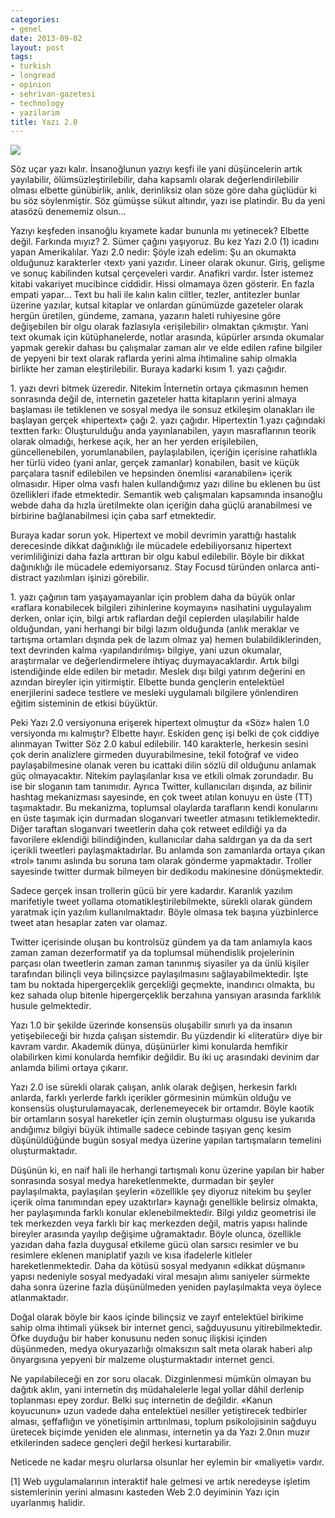 ```yaml
---
categories:
- genel
date: 2013-09-02
layout: post
tags:
- turkish
- longread
- opinion
- sehrivan-gazetesi
- technology
- yazilarim
title: Yazı 2.0
---
```


![](/images/SlidingText_FR.jpg)

Söz uçar yazı kalır. İnsanoğlunun yazıyı keşfi ile yani düşüncelerin artık yayılabilir, ölümsüzleştirilebilir, daha kapsamlı olarak değerlendirilebilir olması elbette günübirlik, anlık, derinliksiz olan söze göre daha güçlüdür ki bu söz söylenmiştir. Söz gümüşse sükut altındır, yazı ise platindir. Bu da yeni atasözü denememiz olsun…

  

Yazıyı keşfeden insanoğlu kıyamete kadar bununla mı yetinecek? Elbette değil. Farkında mıyız? 2. Sümer çağını yaşıyoruz. Bu kez Yazı 2.0 (1) icadını yapan Amerikalılar. Yazı 2.0 nedir: Şöyle izah edelim: Şu an okumakta olduğunuz karakterler ‹text› yani yazıdır. Lineer olarak okunur. Giriş, gelişme ve sonuç kabilinden kutsal çerçeveleri vardır. Anafikri vardır. İster istemez kitabi vakariyet mucibince ciddidir. Hissi olmamaya özen gösterir. En fazla empati yapar… Text bu hali ile kalın kalın ciltler, tezler, antitezler bunlar üzerine yazılar, kutsal kitaplar ve onlardan günümüzde gazeteler olarak hergün üretilen, gündeme, zamana, yazarın haleti ruhiyesine göre değişebilen bir olgu olarak fazlasıyla ‹erişilebilir› olmaktan çıkmıştır. Yani text okumak için kütüphanelerde, notlar arasında, küpürler arsında okumalar yapmak gerekir dahası bu çalışmalar zaman alır ve elde edilen rafine bilgiler de yepyeni bir text olarak raflarda yerini alma ihtimaline sahip olmakla birlikte her zaman eleştirilebilir. Buraya kadarki kısım 1. yazı çağıdır.

  

1\. yazı devri bitmek üzeredir. Nitekim İnternetin ortaya çıkmasının hemen sonrasında değil de, internetin gazeteler hatta kitapların yerini almaya başlaması ile tetiklenen ve sosyal medya ile sonsuz etkileşim olanakları ile başlayan gerçek «hipertext» çağı 2. yazı çağıdır. Hipertextin 1.yazı çağındaki textten farkı: Oluşturulduğu anda yayınlanabilen, yayın masraflarının teorik olarak olmadığı, herkese açık, her an her yerden erişilebilen, güncellenebilen, yorumlanabilen, paylaşılabilen, içeriğin içerisine rahatlıkla her türlü video (yani anlar, gerçek zamanlar) konabilen, basit ve küçük parçalara tasnif edilebilen ve hepsinden önemlisi «aranabilen» içerik olmasıdır. Hiper olma vasfı halen kullandığımız yazı diline bu eklenen bu üst özellikleri ifade etmektedir. Semantik web çalışmaları kapsamında insanoğlu webde daha da hızla üretilmekte olan içeriğin daha güçlü aranabilmesi ve birbirine bağlanabilmesi için çaba sarf etmektedir.

  

Buraya kadar sorun yok. Hipertext ve mobil devrimin yarattığı hastalık derecesinde dikkat dağınıklığı ile mücadele edebiliyorsanız hipertext verimliliğinizi daha fazla arttıran bir olgu kabul edilebilir. Böyle bir dikkat dağınıklığı ile mücadele edemiyorsanız. Stay Focusd türünden onlarca anti-distract yazılımları işinizi görebilir.

  

1\. yazı çağının tam yaşayamayanlar için problem daha da büyük onlar «raflara konabilecek bilgileri zihinlerine koymayın» nasihatini uygulayalım derken, onlar için, bilgi artık raflardan değil ceplerden ulaşılabilir halde olduğundan, yani herhangi bir bilgi lazım olduğunda (anlık meraklar ve tartışma ortamları dışında pek de lazım olmaz ya) hemen bulabildiklerinden, text devrinden kalma ‹yapılandırılmış› bilgiye, yani uzun okumalar, araştırmalar ve değerlendirmelere ihtiyaç duymayacaklardır. Artık bilgi istendiğinde elde edilen bir metadır. Meslek dışı bilgi yatırım değerini en azından bireyler için yitirmiştir. Elbette bunda gençlerin entelektüel enerjilerini sadece testlere ve mesleki uygulamalı bilgilere yönlendiren eğitim sisteminin de etkisi büyüktür.

  

Peki Yazı 2.0 versiyonuna erişerek hipertext olmuştur da «Söz» halen 1.0 versiyonda mı kalmıştır? Elbette hayır. Eskiden genç işi belki de çok ciddiye alınmayan Twitter Söz 2.0 kabul edilebilir. 140 karakterle, herkesin sesini çok derin analizlere girmeden duyurabilmesine, tekil fotoğraf ve video paylaşabilmesine olanak veren bu icattaki dilin sözlü dil olduğunu anlamak güç olmayacaktır. Nitekim paylaşılanlar kısa ve etkili olmak zorundadır. Bu ise bir sloganın tam tanımıdır. Ayrıca Twitter, kullanıcıları dışında, az bilinir hashtag mekanizması sayesinde, en çok tweet atılan konuyu en üste (TT) taşımaktadır. Bu mekanizma, toplumsal olaylarda tarafların kendi konularını en üste taşımak için durmadan sloganvari tweetler atmasını tetiklemektedir. Diğer taraftan sloganvari tweetlerin daha çok retweet edildiği ya da favorilere eklendiği bilindiğinden, kullanıcılar daha saldırgan ya da da sert içerikli tweetleri paylaşmaktadırlar. Bu anlamda son zamanlarda ortaya çıkan «trol» tanımı aslında bu soruna tam olarak gönderme yapmaktadır. Troller sayesinde twitter durmak bilmeyen bir dedikodu makinesine dönüşmektedir.

  

Sadece gerçek insan trollerin gücü bir yere kadardır. Karanlık yazılım marifetiyle tweet yollama otomatikleştirilebilmekte, sürekli olarak gündem yaratmak için yazılım kullanılmaktadır. Böyle olmasa tek başına yüzbinlerce tweet atan hesaplar zaten var olamaz.

  

Twitter içerisinde oluşan bu kontrolsüz gündem ya da tam anlamıyla kaos zaman zaman dezerformatif ya da toplumsal mühendislik projelerinin parçası olan tweetlerin zaman zaman tanınmış siyasiler ya da ünlü kişiler tarafından bilinçli veya bilinçsizce paylaşılmasını sağlayabilmektedir. İşte tam bu noktada hipergerçeklik gerçekliği geçmekte, inandırıcı olmakta, bu kez sahada olup bitenle hipergerçeklik berzahına yansıyan arasında farklılık husule gelmektedir.

  

Yazı 1.0 bir şekilde üzerinde konsensüs oluşabilir sınırlı ya da insanın yetişebileceği bir hızda çalışan sistemdir. Bu yüzdendir ki «literatür» diye bir kavram vardır. Akademik dünya, düşünürler kimi konularda hemfikir olabilirken kimi konularda hemfikir değildir. Bu iki uç arasındaki devinim dar anlamda bilimi ortaya çıkarır.

  

Yazı 2.0 ise sürekli olarak çalışan, anlık olarak değişen, herkesin farklı anlarda, farklı yerlerde farklı içerikler görmesinin mümkün olduğu ve konsensüs oluşturulamayacak, derlenemeyecek bir ortamdır. Böyle kaotik bir ortamların sosyal hareketler için zemin oluşturması olgusu ise yukarıda andığımız bilgiyi büyük ihtimalle sadece cebinde taşıyan genç kesim düşünüldüğünde bugün sosyal medya üzerine yapılan tartışmaların temelini oluşturmaktadır.

  

Düşünün ki, en naif hali ile herhangi tartışmalı konu üzerine yapılan bir haber sonrasında sosyal medya hareketlenmekte, durmadan bir şeyler paylaşılmakta, paylaşılan şeylerin «özellikle şey diyoruz nitekim bu şeyler içerik olma tanımından epey uzaktırlar» kaynağı genellikle belirsiz olmakta, her paylaşımında farklı konular eklenebilmektedir. Bilgi yıldız geometrisi ile tek merkezden veya farklı bir kaç merkezden değil, matris yapısı halinde bireyler arasında yayılıp değişime uğramaktadır. Böyle olunca, özellikle yazıdan daha fazla duygusal etkileme gücü olan sarsıcı resimler ve bu resimlere eklenen maniplatif yazılı ve kısa ifadelerle kitleler hareketlenmektedir. Daha da kötüsü sosyal medyanın «dikkat düşmanı» yapısı nedeniyle sosyal medyadaki viral mesajın alımı saniyeler sürmekte daha sonra üzerine fazla düşünülmeden yeniden paylaşılmakta veya öylece atlanmaktadır.

  

Doğal olarak böyle bir kaos içinde bilinçsiz ve zayıf entelektüel birikime sahip olma ihtimali yüksek bir internet genci, sağduyusunu yitirebilmektedir. Öfke duyduğu bir haber konusunu neden sonuç ilişkisi içinden düşünmeden, medya okuryazarlığı olmaksızın salt meta olarak haberi alıp önyargısına yepyeni bir malzeme oluşturmaktadır internet genci.

  

Ne yapılabileceği en zor soru olacak. Dizginlenmesi mümkün olmayan bu dağıtık aklın, yani internetin dış müdahalelerle legal yollar dâhil derlenip toplanması epey zordur. Belki suç internetin de değildir. «Kanun koyucunun» uzun vadede daha entelektüel nesiller yetiştirecek tedbirler alması, şeffaflığın ve yönetişimin arttırılması, toplum psikolojisinin sağduyu üretecek biçimde yeniden ele alınması, internetin ya da Yazı 2.0nın muzır etkilerinden sadece gençleri değil herkesi kurtarabilir.

  

Neticede ne kadar meşru olurlarsa olsunlar her eylemin bir «maliyeti» vardır.

  

  

  

\[1\] Web uygulamalarının interaktif hale gelmesi ve artık neredeyse işletim sistemlerinin yerini almasını kasteden Web 2.0 deyiminin Yazı için uyarlanmış halidir.
